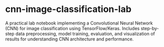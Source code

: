 # cnn-image-classification-lab
A practical lab notebook implementing a Convolutional Neural Network (CNN) for image classification using TensorFlow/Keras. Includes step-by-step data preprocessing, model training, evaluation, and visualization of results for understanding CNN architecture and performance.
